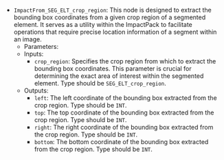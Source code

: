 - `ImpactFrom_SEG_ELT_crop_region`: This node is designed to extract the bounding box coordinates from a given crop region of a segmented element. It serves as a utility within the ImpactPack to facilitate operations that require precise location information of a segment within an image.
    - Parameters:
    - Inputs:
        - `crop_region`: Specifies the crop region from which to extract the bounding box coordinates. This parameter is crucial for determining the exact area of interest within the segmented element. Type should be `SEG_ELT_crop_region`.
    - Outputs:
        - `left`: The left coordinate of the bounding box extracted from the crop region. Type should be `INT`.
        - `top`: The top coordinate of the bounding box extracted from the crop region. Type should be `INT`.
        - `right`: The right coordinate of the bounding box extracted from the crop region. Type should be `INT`.
        - `bottom`: The bottom coordinate of the bounding box extracted from the crop region. Type should be `INT`.
